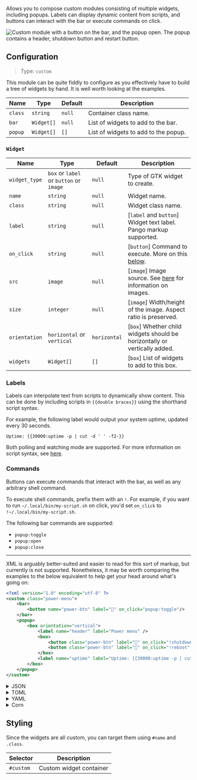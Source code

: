 Allows you to compose custom modules consisting of multiple widgets, including popups. 
Labels can display dynamic content from scripts, and buttons can interact with the bar or execute commands on click.

![Custom module with a button on the bar, and the popup open. The popup contains a header, shutdown button and restart button.](https://f.jstanger.dev/github/ironbar/custom-power-menu.png)

## Configuration

> Type: `custom`

This module can be quite fiddly to configure as you effectively have to build a tree of widgets by hand.
It is well worth looking at the examples.

| Name    | Type       | Default | Description                          |
|---------|------------|---------|--------------------------------------|
| `class` | `string`   | `null`  | Container class name.                |
| `bar`   | `Widget[]` | `null`  | List of widgets to add to the bar.   |
| `popup` | `Widget[]` | `[]`    | List of widgets to add to the popup. |

### `Widget`

| Name          | Type                                    | Default      | Description                                                               |
|---------------|-----------------------------------------|--------------|---------------------------------------------------------------------------|
| `widget_type` | `box` or `label` or `button` or `image` | `null`       | Type of GTK widget to create.                                             |
| `name`        | `string`                                | `null`       | Widget name.                                                              |
| `class`       | `string`                                | `null`       | Widget class name.                                                        |
| `label`       | `string`                                | `null`       | [`label` and `button`] Widget text label. Pango markup supported.         |
| `on_click`    | `string`                                | `null`       | [`button`] Command to execute. More on this [below](#commands).           |
| `src`         | `image`                                 | `null`       | [`image`] Image source. See [here](images) for information on images.     |
| `size`        | `integer`                               | `null`       | [`image`] Width/height of the image. Aspect ratio is preserved.           |
| `orientation` | `horizontal` or `vertical`              | `horizontal` | [`box`] Whether child widgets should be horizontally or vertically added. |
| `widgets`     | `Widget[]`                              | `[]`         | [`box`] List of widgets to add to this box.                               |

### Labels

Labels can interpolate text from scripts to dynamically show content. 
This can be done by including scripts in `{{double braces}}` using the shorthand script syntax.

For example, the following label would output your system uptime, updated every 30 seconds.

```
Uptime: {{30000:uptime -p | cut -d ' ' -f2-}}
```

Both polling and watching mode are supported. For more information on script syntax, see [here](script).

### Commands

Buttons can execute commands that interact with the bar, 
as well as any arbitrary shell command.

To execute shell commands, prefix them with an `!`. 
For example, if you want to run `~/.local/bin/my-script.sh` on click, 
you'd set `on_click` to `!~/.local/bin/my-script.sh`.

The following bar commands are supported:

- `popup:toggle`
- `popup:open`
- `popup:close`

---

XML is arguably better-suited and easier to read for this sort of markup, 
but currently is not supported.
Nonetheless, it may be worth comparing the examples to the below equivalent
to help get your head around what's going on:


```xml
<?xml version="1.0" encoding="utf-8" ?>
<custom class="power-menu">
    <bar>
        <button name="power-btn" label="" on_click="popup:toggle"/>
    </bar>
    <popup>
        <box orientation="vertical">
            <label name="header" label="Power menu" />
            <box>
                <button class="power-btn" label="" on_click="!shutdown now" />
                <button class="power-btn" label="" on_click="!reboot" />
            </box>
            <label name="uptime" label="Uptime: {{30000:uptime -p | cut -d ' ' -f2-}}" />
        </box>
    </popup>
</custom>
```

<details>
<summary>JSON</summary>

```json
{
  "end": [
    {
      "type": "clock"
    },
    {
      "bar": [
        {
          "on_click": "popup:toggle",
          "label": "",
          "name": "power-btn",
          "type": "button"
        }
      ],
      "class": "power-menu",
      "popup": [
        {
          "orientation": "vertical",
          "type": "box",
          "widgets": [
            {
              "label": "Power menu",
              "name": "header",
              "type": "label"
            },
            {
              "type": "box",
              "widgets": [
                {
                  "class": "power-btn",
                  "on_click": "!shutdown now",
                  "label": "<span font-size='40pt'></span>",
                  "type": "button"
                },
                {
                  "class": "power-btn",
                  "on_click": "!reboot",
                  "label": "<span font-size='40pt'></span>",
                  "type": "button"
                }
              ]
            },
            {
              "label": "Uptime: {{30000:uptime -p | cut -d ' ' -f2-}}",
              "name": "uptime",
              "type": "label"
            }
          ]
        }
      ],
      "type": "custom"
    }
  ]
}
```

</details>

<details>
<summary>TOML</summary>

```toml
[[end]]
type = 'clock'

[[end]]
class = 'power-menu'
type = 'custom'

[[end.bar]]
on_click = 'popup:toggle'
label = ''
name = 'power-btn'
type = 'button'

[[end.popup]]
orientation = 'vertical'
type = 'box'

[[end.popup.widgets]]
label = 'Power menu'
name = 'header'
type = 'label'

[[end.popup.widgets]]
type = 'box'

[[end.popup.widgets.widgets]]
class = 'power-btn'
on_click = '!shutdown now'
label = '''<span font-size='40pt'></span>'''
type = 'button'

[[end.popup.widgets.widgets]]
class = 'power-btn'
on_click = '!reboot'
label = '''<span font-size='40pt'></span>'''
type = 'button'

[[end.popup.widgets]]
label = '''Uptime: {{30000:uptime -p | cut -d ' ' -f2-}}'''
name = 'uptime'
type = 'label'
```

</details>

<details>
<summary>YAML</summary>

```yaml
end:
- type: clock
- bar:
  - on_click: popup:toggle
    label: 
    name: power-btn
    type: button
  class: power-menu
  popup:
  - orientation: vertical
    type: box
    widgets:
    - label: Power menu
      name: header
      type: label
    - type: box
      widgets:
      - class: power-btn
        on_click: '!shutdown now'
        label: <span font-size='40pt'></span>
        type: button
      - class: power-btn
        on_click: '!reboot'
        label: <span font-size='40pt'></span>
        type: button
    - label: 'Uptime: {{30000:uptime -p | cut -d '' '' -f2-}}'
      name: uptime
      type: label
  type: custom
```

</details>

<details>
<summary>Corn</summary>

```corn
let {
    $power_menu = {
        type = "custom"
        class = "power-menu"

        bar = [ { type = "button" name="power-btn" label = "" on_click = "popup:toggle" } ]

        popup = [ {
            type = "box"
            orientation = "vertical"
            widgets = [
                { type = "label" name = "header" label = "Power menu" }
                {
                    type = "box"
                    widgets = [
                        { type = "button" class="power-btn" label = "<span font-size='40pt'></span>" on_click = "!shutdown now" }
                        { type = "button" class="power-btn" label = "<span font-size='40pt'></span>" on_click = "!reboot" }
                    ]
                }
                { type = "label" name = "uptime" label = "Uptime: {{30000:uptime -p | cut -d ' ' -f2-}}" }
            ]
        } ]
    }
} in {
    end = [ $power_menu ]
}
```

</details>

## Styling

Since the widgets are all custom, you can target them using `#name` and `.class`.

| Selector  | Description             |
|-----------|-------------------------|
| `#custom` | Custom widget container |